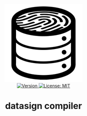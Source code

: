<p align="center">
    <img src="https://raw.githubusercontent.com/plurid/datasign/master/about/identity/datasign-logo-black.png" height="250px">
    <br />
    <a target="_blank" href="https://www.npmjs.com/package/@plurid/datasign-compiler">
        <img src="https://img.shields.io/npm/v/@plurid/datasign-compiler.svg?logo=npm&colorB=1380C3&style=for-the-badge" alt="Version">
    </a>
    <a target="_blank" href="https://github.com/plurid/datasign/blob/master/packages/datasign-compiler/LICENSE">
        <img src="https://img.shields.io/badge/license-MIT-blue.svg?colorB=1380C3&style=for-the-badge" alt="License: MIT">
    </a>
</p>



<h1 align="center">
    datasign compiler
</h1>
